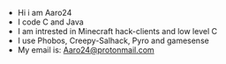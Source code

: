 - Hi i am Aaro24
- I code C and Java
- I am intrested in Minecraft hack-clients and low level C
- I use Phobos, Creepy-Salhack, Pyro and gamesense
- My email is: Aaro24@protonmail.com
